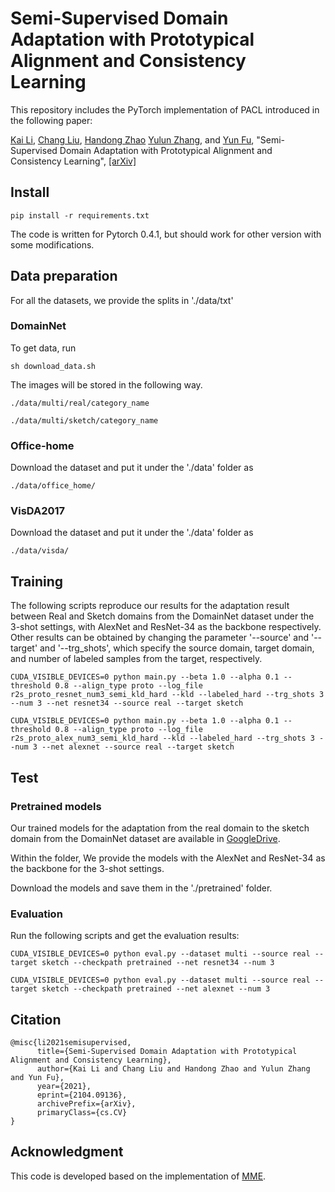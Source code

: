 # Semi-Supervised Domain Adaptation with Prototypical Alignment and Consistency Learning

This repository includes the PyTorch implementation of PACL  introduced in the following paper:

[Kai Li](http://kailigo.github.io/), [Chang Liu](https://sites.google.com/view/cliu5/home), [Handong Zhao](https://hdzhao.github.io/) [Yulun Zhang](http://yulunzhang.com/), and [Yun Fu](http://www1.ece.neu.edu/~yunfu/), "Semi-Supervised Domain Adaptation with Prototypical Alignment and Consistency Learning",  [[arXiv]](https://arxiv.org/abs/1807.02758)

## Install

`pip install -r requirements.txt`

The code is written for Pytorch 0.4.1, but should work for other version
with some modifications.

## Data preparation

For all the datasets, we provide the splits in './data/txt'

###  DomainNet

To get data, run

`sh download_data.sh`

The images will be stored in the following way.

`./data/multi/real/category_name`

`./data/multi/sketch/category_name`

### Office-home

Download the dataset and put it under the './data' folder as

`./data/office_home/`

###  VisDA2017

Download the dataset and put it under the './data' folder as

`./data/visda/`

## Training

The following scripts reproduce our results for the adaptation result between Real and Sketch domains from the DomainNet dataset under the 3-shot settings, with AlexNet and ResNet-34 as the backbone respectively. Other results can be obtained by changing the parameter '--source' and '--target' and '--trg_shots', which specify the source domain, target domain, and number of labeled samples from the target, respectively.

`CUDA_VISIBLE_DEVICES=0 python main.py --beta 1.0 --alpha 0.1 --threshold 0.8 --align_type proto --log_file r2s_proto_resnet_num3_semi_kld_hard --kld --labeled_hard --trg_shots 3 --num 3 --net resnet34 --source real --target sketch`

`CUDA_VISIBLE_DEVICES=0 python main.py --beta 1.0 --alpha 0.1 --threshold 0.8 --align_type proto --log_file r2s_proto_alex_num3_semi_kld_hard --kld --labeled_hard --trg_shots 3 --num 3 --net alexnet --source real --target sketch`


## Test

### Pretrained models

Our trained models for the adaptation from the real domain to the sketch domain from the DomainNet dataset are available in [GoogleDrive](https://drive.google.com/drive/folders/1bOBwD4ilX4p3eFxO8Zh8AI4XU0DrcWw5?usp=sharing). 

Within the folder, We provide the models with the AlexNet and ResNet-34 as the backbone for the 3-shot settings. 

Download the models and save them in the './pretrained' folder.

### Evaluation

Run the following scripts and get the evaluation results:

`CUDA_VISIBLE_DEVICES=0 python eval.py --dataset multi --source real --target sketch --checkpath pretrained --net resnet34 --num 3`

`CUDA_VISIBLE_DEVICES=0 python eval.py --dataset multi --source real --target sketch --checkpath pretrained --net alexnet --num 3`




## Citation 

```
@misc{li2021semisupervised,
      title={Semi-Supervised Domain Adaptation with Prototypical Alignment and Consistency Learning}, 
      author={Kai Li and Chang Liu and Handong Zhao and Yulun Zhang and Yun Fu},
      year={2021},
      eprint={2104.09136},
      archivePrefix={arXiv},
      primaryClass={cs.CV}
}
```


## Acknowledgment 
This code is developed based on the implementation of [MME](https://github.com/VisionLearningGroup/SSDA_MME).



